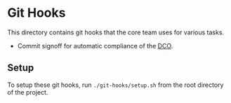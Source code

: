 # Git Hooks

This directory contains git hooks that the core team uses for various tasks.

- Commit signoff for automatic compliance of the [DCO](../CONTRIBUTING.md#developer-certificate-of-origin-dco).

## Setup

To setup these git hooks, run `./git-hooks/setup.sh` from the root directory of the project.
